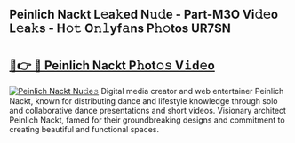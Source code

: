 ## Peinlich Nackt L𝚎a𝚔ed N𝚞𝚍e - Part-M3O Vi𝚍𝚎o L𝚎a𝚔s - H𝚘𝚝 O𝚗𝚕yf𝚊ns P𝚑𝚘tos UR7SN

# <h2><a href="http://kf3vdq.oniu.top/?m=Peinlich+Nackt">🔗👉 🔴 Peinlich Nackt P𝚑ot𝚘𝚜 V𝚒d𝚎o</a></h2>

[![Peinlich Nackt Nu𝚍e𝚜](https://i.imgur.com/0qMVB7G.gif)](http://kf3vdq.oniu.top/?m=Peinlich+Nackt)
Digital media creator and web entertainer Peinlich Nackt, known for distributing dance and lifestyle knowledge through solo and collaborative dance presentations and short videos. Visionary architect Peinlich Nackt, famed for their groundbreaking designs and commitment to creating beautiful and functional spaces.  
